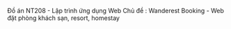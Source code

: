 Đồ án NT208 - Lập trình ứng dụng Web
Chủ đề : Wanderest Booking -  Web đặt phòng khách sạn, resort, homestay
